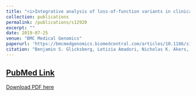 ```yaml
---
title: "<i>Integrative analysis of loss-of-function variants in clinical and genomic data reveals novel genes associated with cardiovascular traits.</i>"
collection: publications
permalink: /publications/s12920
excerpt: ""
date: 2019-07-25
venue: "BMC Medical Genomics"
paperurl: 'https://bmcmedgenomics.biomedcentral.com/articles/10.1186/s12920-019-0542-3'
citation: "Benjamin S. Glicksberg, Letizia Amadori, Nicholas K. Akers, Katyayani Sukhavasi, Oscar Franzén, Li Li, Gillian M. Belbin, Kristin L. Akers, Khader Shameer, Marcus A. Badgeley, Kipp W. Johnson, Ben Readhead, Bruce J. Darrow, Eimear E. Kenny, Christer Betsholtz, Raili Ermel, Josefin Skogsberg, Arno Ruusalepp, Eric E. Schadt, Joel T. Dudley, Hongxia Ren, Jason C. Kovacic, Chiara Giannarelli, Shuyu D. Li, Johan LM Björkegren, Rong Chen. Integrative analysis of loss-of-function variants in clinical and genomic data reveals novel genes associated with cardiovascular traits. BMC Medical Genomics 25 July 2019. doi: 10.1186/s12920-019-0542-3." 
---
```


## [PubMed Link](https://www.ncbi.nlm.nih.gov/pubmed/31126891)

[Download PDF here](https://raw.githubusercontent.com/kippjohnson/website/master/files/s12920.pdf)

<script type='text/javascript' src='https://d1bxh8uas1mnw7.cloudfront.net/assets/embed.js'></script>
<div class='altmetric-embed' data-badge-type="medium-donut" data-doi="10.1186/s12920-019-0542-3" data-hide-no-mentions="true" data-hide-less-than="1" class="altmetric-embed"></div>


